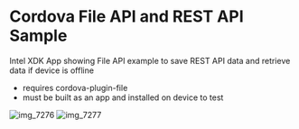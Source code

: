 Cordova File API and REST API Sample
====================================

Intel XDK App showing File API example to save REST API data and retrieve data if device is offline 
- requires cordova-plugin-file
- must be built as an app and installed on device to test
 
![img_7276](https://cloud.githubusercontent.com/assets/1414842/12662999/1112317a-c5d9-11e5-900b-d34a5702a196.jpg)
![img_7277](https://cloud.githubusercontent.com/assets/1414842/12662998/11013276-c5d9-11e5-9052-96d6972d4e49.jpg)
